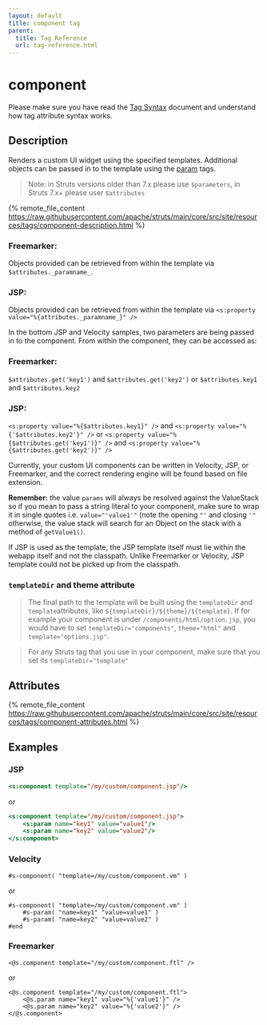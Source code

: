 ```yaml
---
layout: default
title: component tag
parent:
  title: Tag Reference
  url: tag-reference.html
---
```


# component

Please make sure you have read the [Tag Syntax](tag-syntax) document and understand how tag attribute syntax works.

## Description

Renders a custom UI widget using the specified templates. Additional objects can be passed in to the template
using the [param](param-tag) tags.

> Note: in Struts versions older than 7.x please use `$parameters`, in Struts 7.x+ please user `$attributes`

{% remote_file_content https://raw.githubusercontent.com/apache/struts/main/core/src/site/resources/tags/component-description.html %}

### Freemarker:

Objects provided can be retrieved from within the template via `$attributes._paramname_`.

### JSP:

Objects provided can be retrieved from within the template via `<s:property value="%{attributes._paramname_}" />`

In the bottom JSP and Velocity samples, two parameters are being passed in to the component. From within the
component, they can be accessed as:

### Freemarker:
 
`$attributes.get('key1')` and `$attributes.get('key2')` or `$attributes.key1` and `$attributes.key2`

### JSP:

`<s:property value="%{$attributes.key1}" />` and `<s:property value="%{'$attributes.key2'}" />` or
`<s:property value="%{$attributes.get('key1')}" />` and `<s:property value="%{$attributes.get('key2')}" />`

Currently, your custom UI components can be written in Velocity, JSP, or Freemarker, and the correct rendering
engine will be found based on file extension.

**Remember:** the value `params` will always be resolved against the ValueStack so if you mean to pass a string literal 
to your component, make sure to wrap it in single quotes i.e. `value="'value1'"` (note the opening `"'` and closing `'"` 
otherwise, the value stack will search for an Object on the stack with a method of `getValue1()`.

If JSP is used as the template, the JSP template itself must lie within the webapp itself and not the classpath. 
Unlike Freemarker or Velocity, JSP template could not be picked up from the classpath.

### `templateDir` and theme attribute

> The final path to the template will be built using the `templateDir` and `template`attributes, like 
> `${templateDir}/${theme}/${template}`. If for example your component is under `/components/html/option.jsp`, 
> you would have to set `templateDir="components"`, `theme="html"` and `template="options.jsp"`. 

> For any Struts tag that you use in your component, make sure that you set its `templateDir="template"`

## Attributes

{% remote_file_content https://raw.githubusercontent.com/apache/struts/main/core/src/site/resources/tags/component-attributes.html %}

## Examples

### JSP

```jsp
<s:component template="/my/custom/component.jsp"/>
```

or

```jsp
<s:component template="/my/custom/component.jsp">
    <s:param name="key1" value="value1"/>
    <s:param name="key2" value="value2"/>
</s:component>
```

### Velocity

```
#s-component( "template=/my/custom/component.vm" )
```

or

```
#s-component( "template=/my/custom/component.vm" )
    #s-param( "name=key1" "value=value1" )
    #s-param( "name=key2" "value=value2" )
#end
```

### Freemarker

```
<@s.component template="/my/custom/component.ftl" />
```

or

```
<@s.component template="/my/custom/component.ftl">
    <@s.param name="key1" value="%{'value1'}" />
    <@s.param name="key2" value="%{'value2'}" />
</@s.component>
```
